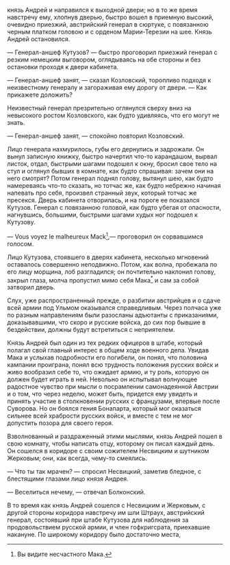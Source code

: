 князь Андрей и направился к выходной двери; но в то же время навстречу ему, хлопнув дверью, быстро вошел в приемную высокий, очевидно приезжий, австрийский генерал в сюртуке, с повязанною черным платком головою и с орденом Марии-Терезии на шее. Князь Андрей остановился.

— Генерал-аншеф Кутузов? — быстро проговорил приезжий генерал с резким немецким выговором, оглядываясь на обе стороны и без остановки проходя к двери кабинета.

— Генерал-аншеф занят, — сказал Козловский, торопливо подходя к неизвестному генералу и загораживая ему дорогу от двери. — Как прикажете доложить?

Неизвестный генерал презрительно оглянулся сверху вниз на невысокого ростом Козловского, как будто удивляясь, что его могут не знать.

— Генерал-аншеф занят, — спокойно повторил Козловский.

Лицо генерала нахмурилось, губы его дернулись и задрожали. Он вынул записную книжку, быстро начертил что-то карандашом, вырвал листок, отдал, быстрыми шагами подошел к окну, бросил свое тело на стул и оглянул бывших в комнате, как будто спрашивая: зачем они на него смотрят? Потом генерал поднял голову, вытянул шею, как будто намереваясь что-то сказать, но тотчас же, как будто небрежно начиная напевать про себя, произвел странный звук, который тотчас же пресекся. Дверь кабинета отворилась, и на пороге ее показался Кутузов. Генерал с повязанною головой, как будто убегая от опасности, нагнувшись, большими, быстрыми шагами худых ног подошел к Кутузову.

— Vous voyez le malheureux Mack[^234],— проговорил oн сорвавшимся голосом.

Лицо Кутузова, стоявшего в дверях кабинета, несколько мгновений оставалось совершенно неподвижно. Потом, как волна, пробежала по его лицу морщина, лоб разгладился; он почтительно наклонил голову, закрыл глаза, молча пропустил мимо себя Мака[<sup>\*</sup>](#c_88) и сам за собой затворил дверь.

Слух, уже распространенный прежде, о разбитии австрийцев и о сдаче всей армии под Ульмом оказывался справедливым. Через полчаса уже по разным направлениям были разосланы адъютанты с приказаниями, доказывавшими, что скоро и русские войска, до сих пор бывшие в бездействии, должны будут встретиться с неприятелем.

Князь Андрей был один из тех редких офицеров в штабе, который полагал свой главный интерес в общем ходе военного дела. Увидав Мака и услыхав подробности его погибели, он понял, что половина кампании проиграна, понял всю трудность положения русских войск и живо вообразил себе то, что ожидает армию, и ту роль, которую он должен будет играть в ней. Невольно он испытывал волнующее радостное чувство при мысли о посрамлении самонадеянной Австрии и о том, что через неделю, может быть, придется ему увидеть и принять участие в столкновении русских с французами, впервые после Суворова. Но он боялся гения Бонапарта, который мог оказаться сильнее всей храбрости русских войск, и вместе с тем не мог допустить позора для своего героя.

Взволнованный и раздраженный этими мыслями, князь Андрей пошел в свою комнату, чтобы написать отцу, которому он писал каждый день. Он сошелся в коридоре с своим сожителем Несвицким и шутником Жерковым; они, как всегда, чему-то смеялись.

— Что ты так мрачен? — спросил Несвицкий, заметив бледное, с блестящими глазами лицо князя Андрея.

— Веселиться нечему, — отвечал Болконский.

В то время как князь Андрей сошелся с Несвицким и Жерковым, с другой стороны коридора навстречу им шли Штраух, австрийский генерал, состоявший при штабе Кутузова для наблюдения за продовольствием русской армии, и член гофкригсрата, приехавшие накануне. По широкому коридору было достаточно места,

[^234]: Вы видите несчастного Мака.